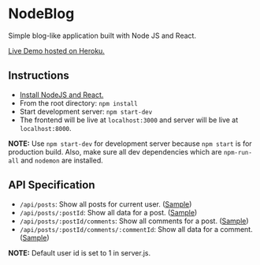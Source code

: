 # NodeBlog

Simple blog-like application built with Node JS and React.

[Live Demo hosted on Heroku.](https://nodeblog21.herokuapp.com/)

## Instructions

- [Install NodeJS and React.](https://reactjs.org/tutorial/tutorialhtml#setup-option-2-local-development-environment)
- From the root directory: `npm install`
- Start development server: `npm start-dev`
- The frontend will be live at `localhost:3000` and server will be live at `localhost:8000`.

**NOTE:** Use `npm start-dev` for development server because `npm start` is for production build. Also, make sure all dev dependencies which are `npm-run-all` and `nodemon` are installed.

## API Specification

- `/api/posts`: Show all posts for current user. ([Sample](https://nodeblog21.herokuapp.com/api/posts))
- `/api/posts/:postId`: Show all data for a post. ([Sample](https://nodeblog21.herokuapp.com/api/posts/1))
- `/api/posts/:postId/comments`: Show all comments for a post. ([Sample](https://nodeblog21.herokuapp.com/api/posts/1/comments))
- `/api/posts/:postId/comments/:commentId`: Show all data for a comment. ([Sample](https://nodeblog21.herokuapp.com/api/posts/1/comments/1))

**NOTE:** Default user id is set to 1 in server.js.
